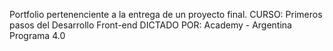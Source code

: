 Portfolio pertenenciente a la entrega de un proyecto final.
CURSO: Primeros pasos del Desarrollo Front-end
DICTADO POR: Academy - Argentina Programa 4.0
